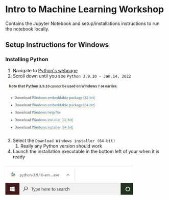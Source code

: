 # Intro to Machine Learning Workshop
Contains the Jupyter Notebook and setup/installations instructions to run the notebook locally.
## Setup Instructions for Windows
### Installing Python
1. Navigate to [Python's webpage](https://www.python.org/downloads/windows/)
1. Scroll down until you see ```Python 3.9.10 - Jan.14, 2022```
<img src="images/python_1.jpg" width="400">

3. Select the ```Download Windows installer (64-bit)```
    1. Really any Python version should work
4. Launch the installation executable in the bottom left of your when it is ready
<img src="images/python_4.jpg" width="400">


